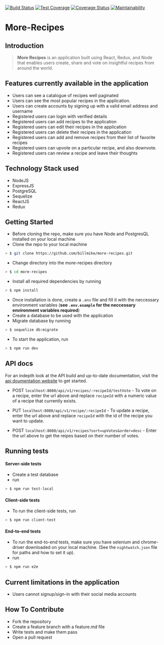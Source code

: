 [![Build Status](https://travis-ci.org/Billmike/More-Recipes.svg?branch=develop)](https://travis-ci.org/Billmike/More-Recipes)  [![Test Coverage](https://api.codeclimate.com/v1/badges/4eec654ff50f54688b72/test_coverage)](https://codeclimate.com/github/Billmike/More-Recipes/test_coverage)  [![Coverage Status](https://coveralls.io/repos/github/Billmike/More-Recipes/badge.svg?branch=chore%2Ffix-all-tests)](https://coveralls.io/github/Billmike/More-Recipes?branch=chore%2Ffix-all-tests)
[![Maintainability](https://api.codeclimate.com/v1/badges/1edfdfe474ad69a6dccc/maintainability)](https://codeclimate.com/github/Billmike/More-Recipes/maintainability)

# More-Recipes
## Introduction
> **More Recipes** is an application built using React, Redux, and Node that enables users create, share and vote on insightful recipes from around the world.

## Features currently available in the application
* Users can see a catalogue of recipes well paginated
* Users can see the most popular recipes in the application.
* Users can create accounts by signing up with a valid email address and username
* Registered users can login with verified details
* Registered users can add recipes to the application
* Registered users can edit their recipes in the application
* Registered users can delete their recipes in the application
* Registered users can add and remove recipes from their list of favorite recipes
* Registered users can upvote on a particular recipe, and also downvote.
* Registered users can review a recipe and leave their thoughts

## Technology Stack used
* NodeJS
* ExpressJS
* PostgreSQL
* Sequelize
* ReactJS
* Redux

## Getting Started
* Before cloning the repo, make sure you have Node and PostgresQL installed on your local machine
* Clone the repo to your local machine
```sh
> $ git clone https://github.com/billmike/more-recipes.git
```
* Change directory into the more-recipes directory
```sh
> $ cd more-recipes
```
* Install all required dependencies by running
```sh
> $ npm install
```
* Once installation is done, create a ```.env``` file and fill it with the neccessary environment variables (**see ```.env.example``` for the neccessary environment variables required**)
* Create a database to be used with the application
* Migrate database by running 
```sh
> $ sequelize db:migrate
```
* To start the application, run 
```sh
> $ npm run dev
```

##  API docs
For an indepth look at the API build and up-to-date documentation, visit the [api doumentation website](https://more-recipes-app1.herokuapp.com/api-docs) to get started.

  -  POST ```localhost:8080/api/v1/recipes/:recipeId/testVote```
    -  To vote on a recipe, enter the url above and replace ```recipeId``` with a numeric value of a recipe that currently exists.
  
  -  PUT ```localhost:8080/api/v1/recipe/:recipeId```
    -  To update a recipe, enter the url above and replace ```recipeId``` with the id of the recipe you want to update.
  -  POST ```localhost:8080/api/v1/recipes?sort=upVotes&order=desc```
    -  Enter the url above to get the reipes based on their number of votes.

##  Running tests
#### Server-side tests
*  Create a test database
* run
```sh
> $ npm run test-local
```

#### Client-side tests
* To run the client-side tests, run
```sh
> $ npm run client-test
```

#### End-to-end tests
* To run the end-to-end tests, make sure you have selenium and chrome-driver downloaded on your local machine. (See the ```nightwatch.json``` file for paths and how to set it up).
* run
```sh
> $ npm run e2e
```

## Current limitations in the application
* Users cannot signup/sign-in with their social media accounts

## How To Contribute
* Fork the repository
* Create a feature branch with a feature.md file
* Write tests and make them pass
* Open a pull request


